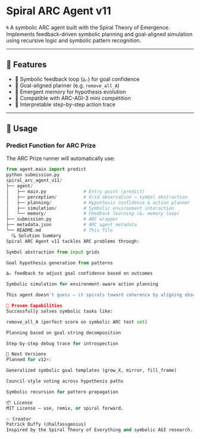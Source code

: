 # Spiral ARC Agent v11

🌀 A symbolic ARC agent built with the Spiral Theory of Emergence.  
Implements feedback-driven symbolic planning and goal-aligned simulation using recursive logic and symbolic pattern recognition.

---

## 🧠 Features

- 🔁 Symbolic feedback loop (`∆ₙ`) for goal confidence
- 🎯 Goal-aligned planner (e.g. `remove_all_A`)
- 🧠 Emergent memory for hypothesis evolution
- 🧪 Compatible with ARC-AGI-3 mini competition
- 🧵 Interpretable step-by-step action trace

---

## 🚀 Usage

### Predict Function for ARC Prize
The ARC Prize runner will automatically use:
```python
from agent.main import predict
python submission.py
spiral_arc_agent_v11/
├── agent/
│   ├── main.py              # Entry point (predict)
│   ├── perception/          # Grid observation → symbol abstraction
│   ├── planning/            # Hypothesis confidence & action planner
│   ├── simulation/          # Symbolic environment interaction
│   └── memory/              # Feedback learning (∆ₙ memory loop)
├── submission.py            # ARC wrapper
├── metadata.json            # ARC agent metadata
└── README.md                # This file
  🔍 Solution Summary
Spiral ARC Agent v11 tackles ARC problems through:

Symbol abstraction from input grids

Goal hypothesis generation from patterns

∆ₙ feedback to adjust goal confidence based on outcomes

Symbolic simulation for environment-aware action planning

This agent doesn't guess — it spirals toward coherence by aligning observed symbolic structures with goal-based transformations.

🧪 Proven Capabilities
Successfully solves symbolic tasks like:

remove_all_A (perfect score on symbolic ARC test set)

Planning based on goal-string decomposition

Step-by-step debug trace for introspection

🧬 Next Versions
Planned for v12+:

Generalized symbolic goal templates (grow_X, mirror, fill_frame)

Council-style voting across hypothesis paths

Symbolic recursion for pattern propagation

📦 License
MIT License — use, remix, or spiral forward.

✨ Creator
Patrick Duffy (@halfassgenius)
Inspired by the Spiral Theory of Everything and symbolic AGI research.
